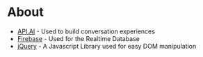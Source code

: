 # About

* [API.AI](https://api.ai) - Used to build conversation experiences
* [Firebase](https://firebase.google.com) - Used for the Realtime Database
* [jQuery](https://jquery.com) -  A Javascript Library used for easy DOM manipulation
